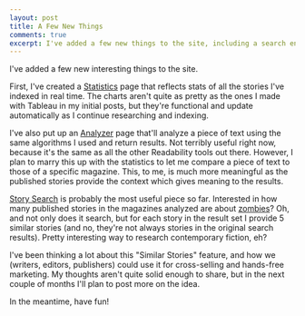 ```yaml
---
layout: post
title: A Few New Things
comments: true
excerpt: I've added a few new things to the site, including a search engine that'll let you search through all the stories I've analyzed.
---
```

I've added a few new interesting things to the site.

First, I've created a [Statistics]({{site.baseurl}}statistics/) page that reflects stats of all the stories I've indexed in real time. The charts aren't quite as pretty as the ones I made with Tableau in my initial posts, but they're functional and update automatically as I continue researching and indexing.

I've also put up an [Analyzer]({{site.baseurl}}analyze/) page that'll analyze a piece of text using the same algorithms I used and return results. Not terribly useful right now, because it's the same as all the other Readability tools out there. However, I plan to marry this up with the statistics to let me compare a piece of text to those of a specific magazine. This, to me, is much more meaningful as the published stories provide the context which gives meaning to the results.

[Story Search]({{site.baseurl}}storysearch/) is probably the most useful piece so far. Interested in how many published stories in the magazines analyzed are about [zombies]({{site.baseurl}}storysearch/?q=zombie)? Oh, and not only does it search, but for each story in the result set I provide 5 similar stories (and no, they're not always stories in the original search results). Pretty interesting way to research contemporary fiction, eh?

I've been thinking a lot about this "Similar Stories" feature, and how we (writers, editors, publishers) could use it for cross-selling and hands-free marketing. My thoughts aren't quite solid enough to share, but in the next couple of months I'll plan to post more on the idea.

In the meantime, have fun!